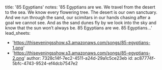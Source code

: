 title: '85 Egyptians'
notes: '85 Egyptians are we. We travel from the desert to the sea. We know every flowering tree. The desert is our own sanctuary. And we run through the sand, our scimitars in our hands chasing after a goal we cannot see. And as the sand dunes fly by we look into the sky and know that the sun won’t always be. 85 Egyptians are we. 85 Egyptians…'
lead_sheets:
  - 'https://thiseveningsshow.s3.amazonaws.com/songs/85-egyptians-1.png'
  - 'https://thiseveningsshow.s3.amazonaws.com/songs/85-egyptians-2.png'
author: 7328c14f-7ec2-4511-a24d-29a1c5ce23eb
id: ac87774f-5bfc-4743-9524-ef4dcb7547e2
